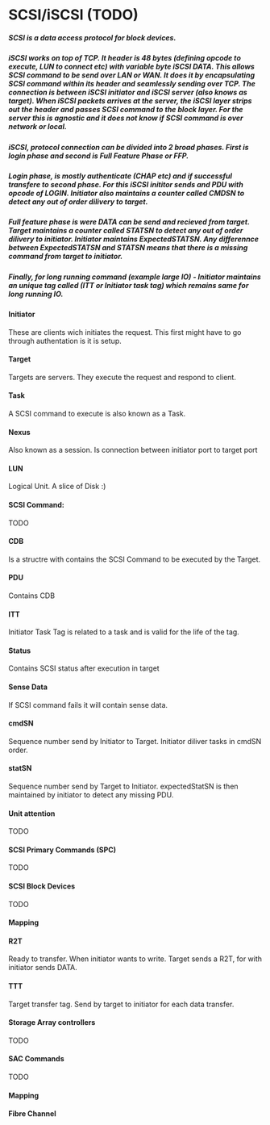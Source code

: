 # SCSI/iSCSI (TODO)

##### SCSI is a data access protocol for block devices.
##### iSCSI works on top of TCP. It header is 48 bytes (defining opcode to execute, LUN to connect etc) with variable byte iSCSI DATA. This allows SCSI command to be send over LAN or WAN. It does it by encapsulating SCSI command within its header and seamlessly sending over TCP. The connection is between iSCSI initiator and iSCSI server (also knows as target). When iSCSI packets arrives at the server, the iSCSI layer strips out the header and passes SCSI command to the block layer. For the server this is agnostic and it does not know if SCSI command is over network or local. 
##### iSCSI, protocol connection can be divided into 2 broad phases. First is login phase and second is Full Feature Phase or FFP.
##### Login phase, is mostly authenticate (CHAP etc) and if successful transfere to second phase. For this iSCSI inititor sends and PDU with opcode of LOGIN. Initiator also maintains a counter called CMDSN to detect any out of order dilivery to target.
##### Full feature phase is were DATA can be send and recieved from target. Target maintains a counter called STATSN to detect any out of order dilivery to initiator. Initiator maintains ExpectedSTATSN. Any differennce between ExpectedSTATSN and STATSN means that there is a missing command from target to initiator. 
##### Finally, for long running command (example large IO) - Initiator maintains an unique tag called (ITT or Initiator task tag) which remains same for long running IO.

#### Initiator
These are clients wich initiates the request. This first might have to go through authentation is it is setup.
#### Target
Targets are servers. They execute the request and respond to client.
#### Task
A SCSI command to execute is also known as a Task.
#### Nexus
Also known as a session. Is connection between initiator port to target port
#### LUN
Logical Unit. A slice of Disk :)
#### SCSI Command:
TODO
#### CDB
Is a structre with contains the SCSI Command to be executed by the Target.
#### PDU
Contains CDB
#### ITT
Initiator Task Tag is related to a task and is valid for the life of the tag.
#### Status
Contains SCSI status after execution in target
#### Sense Data
If SCSI command fails it will contain sense data.
#### cmdSN
Sequence number send by Initiator to Target. Initiator diliver tasks in cmdSN order.
#### statSN
Sequence number send by Target to Initiator. expectedStatSN is then maintained by initiator to detect any missing PDU.
#### Unit attention 
TODO
#### SCSI Primary Commands (SPC)
TODO
#### SCSI Block Devices
TODO
#### Mapping
#### R2T
Ready to transfer. When initiator wants to write. Target sends a R2T, for with initiator sends DATA.
#### TTT
Target transfer tag. Send by target to initiator for each data transfer.
#### Storage Array controllers
TODO
#### SAC Commands
TODO
#### Mapping
#### Fibre Channel
